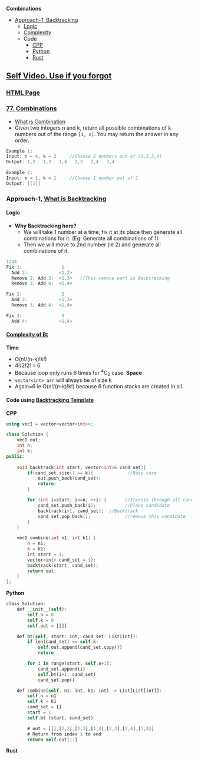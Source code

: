 **Combinations**
- [Approach-1, Backtracking](#a1)
  - [Logic](#l)
  - [Complexity](#com)
  - Code
    - [CPP](#cpp)
    - [Python](#py)
    - [Rust](#rs)

## [Self Video. Use if you forgot](https://youtu.be/QkKRtiyHXA8)
### [HTML Page](https://amitkumar50.github.io/DS_Questions/Algorithms/Backtracking/Combinations.html)

### [77. Combinations](https://leetcode.com/problems/combinations/)
- [What is Combination](/DS_Questions/Questions/Permutation_Combination)
- Given two integers n and k, return all possible combinations of k numbers out of the range `[1, n]`. You may return the answer in any order.
```c
Example 1:
Input: n = 4, k = 2     //Choose 2 numbers out of (1,2,3,4)
Output: 1,2   1,3   1,4   2,3   2,4   3,4

Example 2:
Input: n = 1, k = 1     //Choose 1 number out of 1
Output: [[1]]
```

<a name=a1></a>
### Approach-1, [What is Backtracking](/DS_Questions/Algorithms/Backtracking/)
<a name=l></a>
#### Logic
- **Why Backtracking here?**
  - We will take 1 number at a time, fix it at its place then generate all combinations for it. (Eg: Generate all combinations of 1)
  - Then we will move to 2nd number (ie 2) and generate all combinations of it.
```c
1234
Fix 1:               1
  Add 2:            <1,2>
  Remove 2, Add 3:  <1,3>   //This remove part is Backtracking
  Remove 3, Add 4:  <1,4>

Fix 2:               2
  Add 3:            <1,3>
  Remove 3, Add 4:  <1,4>

Fix 3:               3
  Add 4:            <1,4>
```

<a name=com></a>
#### [Complexity of Bt](/DS_Questions/Algorithms/Backtracking/README.md)
**Time**
- O(n!/(n-k)!k!)
- 4!/2!2! = 6
- Because loop only runs 6 times for <sup>4</sup>C<sub>2</sub> case.
**Space**
- `vector<int> arr` will always be of size k
- Again=6 ie O(n!/(n-k)!k!) because 6 function stacks are created in all.

#### Code using [Backtracking Template](/DS_Questions/Algorithms/Backtracking#tem)
<a name=cpp></a>
**CPP**
```cpp
using vecI = vector<vector<int>>;

class Solution {
    vecI out;
    int n;
    int k;
public:
    
    void backtrack(int start, vector<int>& cand_set){
        if(cand_set.size() == k){             //Base case
            out.push_back(cand_set);
            return;
        }

        for (int i=start; i<=n; ++i) {       //Iterate through all candidates
            cand_set.push_back(i);           //Place candidate
            backtrack(i+1, cand_set);  //Backtrack
            cand_set.pop_back();             //remove this candidate
        }
    }

    vecI combine(int n1, int k1) {
        n = n1;
        k = k1;
        int start = 1;
        vector<int> cand_set = {};
        backtrack(start, cand_set);
        return out;
    }
};
```

<a name=py></a>
**Python**
```rs
class Solution:
    def __init__(self):
        self.n = 0
        self.k = 0
        self.out = [[]]

    def bt(self, start: int, cand_set: List[int]):
        if len(cand_set) == self.k:
            self.out.append(cand_set.copy())
            return

        for i in range(start, self.n+1):
            cand_set.append(i)
            self.bt(i+1, cand_set)
            cand_set.pop()

    def combine(self, n1: int, k1: int) -> List[List[int]]:
        self.n = n1
        self.k = k1
        cand_set = []
        start = 1
        self.bt (start, cand_set)

        # out = [[],[1,2],[1,3],[1,4],[2,3],[2,4],[3,4]]
        # Return from index 1 to end
        return self.out[1:]
```

<a name=rs></a>
**Rust**
```rs
```
